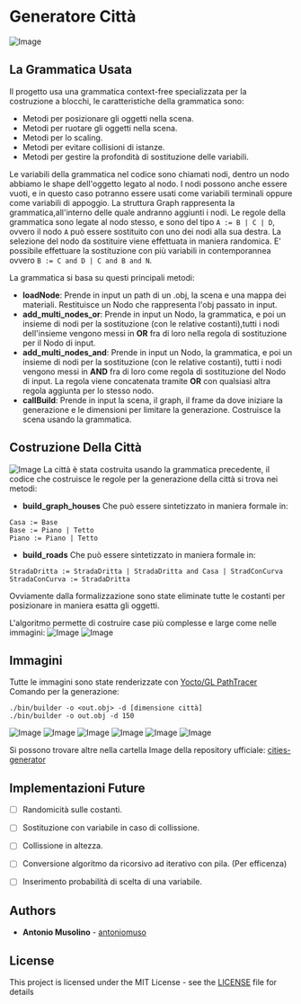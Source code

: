 # Generatore Città
![Image](Images/image_1920_pixel.jpg)
## La Grammatica Usata
Il progetto usa una grammatica context-free specializzata per la costruzione a blocchi, le caratteristiche della grammatica sono:
- Metodi per posizionare gli oggetti nella scena.
- Metodi per ruotare gli oggetti nella scena.
- Metodi per lo scaling.
- Metodi per evitare collisioni di istanze.
- Metodi per gestire la profondità di sostituzione delle variabili.

Le variabili della grammatica nel codice sono chiamati nodi, dentro un nodo abbiamo le shape dell'oggetto legato al nodo.
I nodi possono anche essere vuoti, e in questo caso potranno essere usati come variabili terminali oppure come variabili di appoggio.
La struttura Graph rappresenta la grammatica,all'interno delle quale andranno aggiunti i nodi.
Le regole della grammatica sono legate al nodo stesso, e sono del tipo `A := B | C | D`, ovvero il nodo `A` può essere sostituito con uno dei nodi alla sua destra. La selezione del nodo da sostituire viene effettuata in maniera randomica. E' possibile effettuare la sostituzione con più variabili in contemporannea ovvero `B := C and D | C and B and N`.

La grammatica si basa su questi principali metodi:
- **loadNode**: Prende in input un path di un .obj, la scena e una mappa dei materiali. Restituisce un Nodo che rappresenta l'obj passato in input. 
- **add_multi_nodes_or**: Prende in input un Nodo, la grammatica, e poi un insieme di nodi per la sostituzione (con le relative costanti),tutti i nodi dell'insieme vengono messi in **OR** fra di loro nella regola di sostituzione per il Nodo di input.
- **add_multi_nodes_and**: Prende in input un Nodo, la grammatica, e poi un insieme di nodi per la sostituzione (con le relative costanti), tutti i nodi vengono messi in **AND** fra di loro come regola di sostituzione del Nodo di input. La regola viene concatenata tramite **OR** con qualsiasi altra regola aggiunta per lo stesso nodo.
- **callBuild**: Prende in input la scena, il graph, il frame da dove iniziare la generazione e le dimensioni per limitare la generazione. Costruisce la scena usando la grammatica.

## Costruzione Della Città
![Image](Images/bigBuilding.png)
La città è stata costruita usando la grammatica precedente, il codice che costruisce le regole per la generazione della città si trova nei metodi: 
- **build_graph_houses** Che può essere sintetizzato in maniera formale in:
```
Casa := Base
Base := Piano | Tetto
Piano := Piano | Tetto
```
- **build_roads** Che può essere sintetizzato in maniera formale in:
```
StradaDritta := StradaDritta | StradaDritta and Casa | StradConCurva 
StradaConCurva := StradaDritta
```

Ovviamente dalla formalizzazione sono state eliminate tutte le costanti per posizionare in maniera esatta gli oggetti. 

L'algoritmo permette di costruire case più complesse e large come nelle immagini:
![Image](Images/buildBig3.png)
![Image](Images/buildBig2.png)




## Immagini
Tutte le immagini sono state renderizzate con [Yocto/GL PathTracer](https://github.com/xelatihy/yocto-gl/blob/master/apps/ytrace.cpp)
Comando per la generazione:
``` shell
./bin/builder -o <out.obj> -d [dimensione città]
./bin/builder -o out.obj -d 150
```
![Image](Images/sunset.png)
![Image](Images/image7.png)
![Image](Images/out1.png)
![Image](Images/out9.png)
![Image](Images/out5.png)
![Image](Images/moon.png)

Si possono trovare altre nella cartella Image della repository ufficiale: [cities-generator](https://github.com/antoniomuso/cities-generator)

## Implementazioni Future
- [ ] Randomicità sulle costanti.
- [ ] Sostituzione con variabile in caso di collissione.
- [ ] Collissione in altezza.
- [ ] Conversione algoritmo da ricorsivo ad iterativo con pila. (Per efficenza) 
- [ ] Inserimento probabilità di scelta di una variabile.


## Authors

* **Antonio Musolino** - [antoniomuso](https://github.com/antoniomuso)

## License

This project is licensed under the MIT License - see the [LICENSE](LICENSE) file for details
